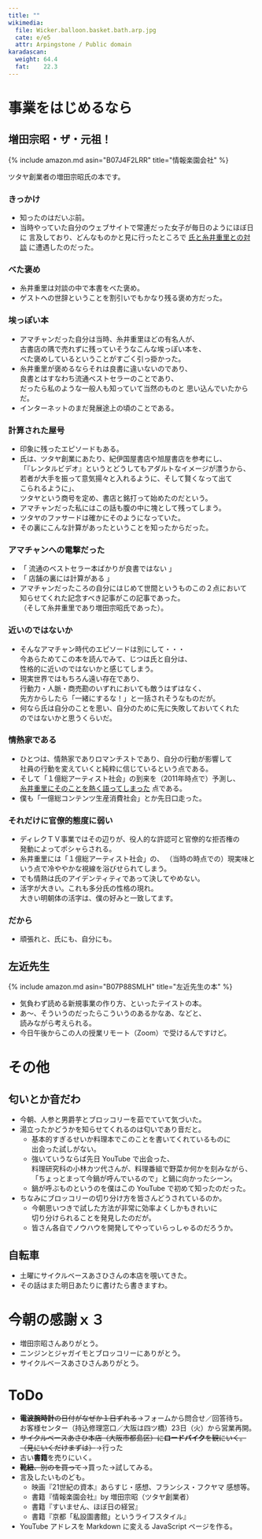 ```yaml
---
title: ""
wikimedia:
  file: Wicker.balloon.basket.bath.arp.jpg
  cate: e/e5
  attr: Arpingstone / Public domain
karadascan:
  weight: 64.4
  fat:    22.3
---
```


# 事業をはじめるなら

## 増田宗昭・ザ・元祖！

{% include amazon.md asin="B07J4F2LRR" title="情報楽園会社" %}

ツタヤ創業者の増田宗昭氏の本です。

### きっかけ

* 知ったのはだいぶ前。
* 当時やっていた自分のウェブサイトで常連だった女子が毎日のようにほぼ日に
  言及しており、どんなものかと見に行ったところで
  [氏と糸井重里との対談](https://www.1101.com/president/masuda01.html)
  に遭遇したのだった。

### べた褒め

* 糸井重里は対談の中で本書をべた褒め。
* ゲストへの世辞ということを割引いでもかなり残る褒め方だった。

### 埃っぽい本

* アマチャンだった自分は当時、糸井重里ほどの有名人が、  
  古書店の隅で売れずに残っていそうなこんな埃っぽい本を、  
  べた褒めしているということがすごく引っ掛かった。
* 糸井重里が褒めるならそれは良書に違いないのであり、  
  良書とはすなわち流通ベストセラーのことであり、  
  だったら私のような一般人も知っていて当然のものと
  思い込んでいたからだ。
* インターネットのまだ発展途上の頃のことである。

### 計算された屋号

* 印象に残ったエピソードもある。
* 氏は、ツタヤ創業にあたり、紀伊国屋書店や旭屋書店を参考にし、  
  「『レンタルビデオ』というとどうしてもアダルトなイメージが漂うから、  
  若者が大手を振って意気揚々と入れるように、そして賢くなって出て  
  こられるように」、  
  ツタヤという商号を定め、書店と銘打って始めたのだという。
* アマチャンだった私にはこの話も腹の中に塊として残ってしまう。
* ツタヤのファサードは確かにそのようになっていた。
* その裏にこんな計算があったということを知ったからだった。

### アマチャンへの電撃だった

* 「 流通のベストセラー本ばかりが良書ではない 」
* 「 店舗の裏には計算がある 」
* アマチャンだったころの自分にはじめて世間というものこの２点において  
  知らせてくれた記念すべき記事がこの記事であった。  
  （そして糸井重里であり増田宗昭氏であった）。

### 近いのではないか

* そんなアマチャン時代のエピソードは別にして・・・  
  今あらためてこの本を読んでみて、じつは氏と自分は、  
  性格的に近いのではないかと感じてしまう。
* 現実世界ではもちろん遠い存在であり、  
  行動力・人脈・商売勘のいずれにおいても敵うはずはなく、  
  先方からしたら「一緒にするな！」と一括されそうなものだが。
* 何なら氏は自分のことを思い、自分のために先に失敗しておいてくれた  
  のではないかと思うくらいだ。

### 情熱家である

* ひとつは、情熱家でありロマンチストであり、自分の行動が影響して  
  社員の行動を変えていくと純粋に信じているという点である。
* そして「１億総アーティスト社会」の到来を（2011年時点で）予測し、  
  [糸井重里にそのことを熱く語ってしまった](https://www.1101.com/masuda/)
  点である。
* 僕も「一億総コンテンツ生産消費社会」とか先日口走った。

### それだけに官僚的態度に弱い

* ディレクＴＶ事業ではその辺りが、役人的な許認可と官僚的な拒否権の  
  発動によってポシャらされる。
* 糸井重里には「１億総アーティスト社会」の、
  （当時の時点での）現実味という点で冷ややかな視線を浴びせられてしまう。
* でも情熱は氏のアイデンティティであって決してやめない。  
* 活字が大きい。これも多分氏の性格の現れ。  
  大きい明朝体の活字は、僕の好みと一致してます。

### だから

* 頑張れと、氏にも、自分にも。


## 左近先生

{% include amazon.md asin="B07P88SMLH" title="左近先生の本" %}

* 気負わず読める新規事業の作り方、といったテイストの本。
* あ〜、そういうのだったらこういうのあるかなあ、などと、  
  読みながら考えられる。
* 今日午後からこの人の授業リモート（Zoom）で受けるんですけど。  


# その他

## 匂いとか音だわ

* 今朝、人参と男爵芋とブロッコリーを茹でていて気づいた。
* 湯立ったかどうかを知らせてくれるのは匂いであり音だと。
  * 基本的すぎるせいか料理本でこのことを書いてくれているものに  
    出会った試しがない。
  * 強いていうならば先日 YouTube で出会った、  
    料理研究科の小林カツ代さんが、料理番組で野菜か何かを刻みながら、  
	「ちょっとまって今鍋が呼んでいるので」と鍋に向かったシーン。
  * 鍋が呼ぶものというのを僕はこの YouTube で初めて知ったのだった。
* ちなみにブロッコリーの切り分け方を皆さんどうされているのか。
  * 今朝思いつきで試した方法が非常に効率よくしかもきれいに  
    切り分けられることを発見したのだが。
  * 皆さん各自でノウハウを開発してやっていらっしゃるのだろうか。


## 自転車

* 土曜にサイクルベースあさひさんの本店を覗いてきた。
* その話はまた明日あたりに書けたら書きますわ。


# 今朝の感謝ｘ３

* 増田宗昭さんありがとう。
* ニンジンとジャガイモとブロッコリーにありがとう。
* サイクルベースあさひさんありがとう。


# ToDo

* ~~**電波腕時計**の日付がなぜか１日ずれる~~->フォームから問合せ／回答待ち。  
  お客様センター（持込修理窓口／大阪は四ツ橋）23日（火）から営業再開。
* ~~サイクルベースあさひ本店（大阪市都島区）に**ロードバイク**を観にいく。  
  （見にいくだけまずは）~~->行った
* 古い**書籍**を売りにいく。
* ~~**靴紐**、別のを買って~~->買った->試してみる。
* 言及したいものども。
  * 映画『21世紀の資本』あらすじ・感想、フランシス・フクヤマ 感想等。
  * 書籍『情報楽園会社』by 増田宗昭（ツタヤ創業者）
  * 書籍『すいません、ほぼ日の経営』
  * 書籍『京都「私設圖書館」というライフスタイル』
* YouTube アドレスを Markdown に変える JavaScript ページを作る。
